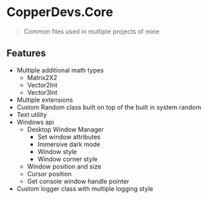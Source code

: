 # CopperDevs.Core

> Common files used in multiple projects of mine

## Features

- Multiple additional math types
    - Matrix2X2
    - Vector2Int
    - Vector3Int
- Multiple extensions
- Custom Random class built on top of the built in system random
- Text utility
- Windows api
    - Desktop Window Manager
        - Set window attributes
        - Immersive dark mode
        - Window style
        - Window corner style
    - Window position and size
    - Cursor position
    - Get console window handle pointer
- Custom logger class with multiple logging style